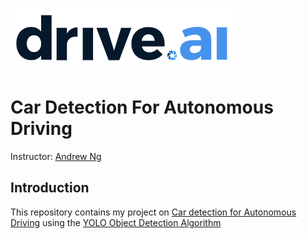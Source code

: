 ![Drive.ai](https://github.com/DaudLateef/Car-Detection-for-Autonomous-Driving/blob/main/Auto/nb_images/driveai.png)
# Car Detection For Autonomous Driving

Instructor: [Andrew Ng](https://www.andrewng.org/)

## Introduction

This repository contains my project on [Car detection for Autonomous Driving](https://github.com/DaudLateef/Car-Detection-for-Autonomous-Driving/blob/main/Auto/Autonomous%2Bdriving%2Bapplication%2B-%2BCar%2Bdetection%2B-%2Bv3.ipynb) using the [YOLO Object Detection Algorithm](https://arxiv.org/pdf/1506.02640.pdf)
